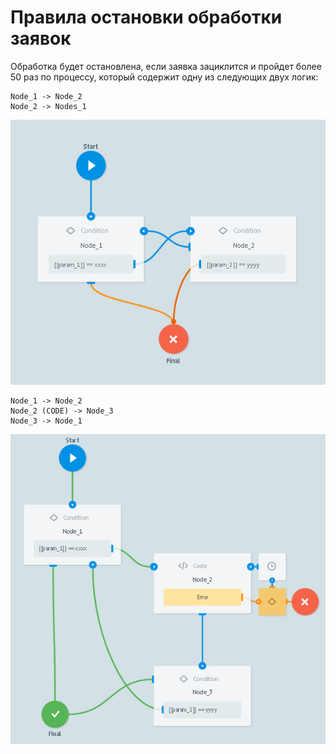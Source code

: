 # Правила остановки обработки заявок

Обработка будет остановлена, если заявка зациклится и пройдет более 50 раз по процессу, который содержит одну из следующих двух логик:

```
Node_1 -> Node_2
Node_2 -> Nodes_1
```
![stop_process](../img/create/stop_process_2.png)

```
Node_1 -> Node_2
Node_2 (CODE) -> Node_3
Node_3 -> Node_1
```
![stop_process_1](../img/create/stop_process_3.png)

